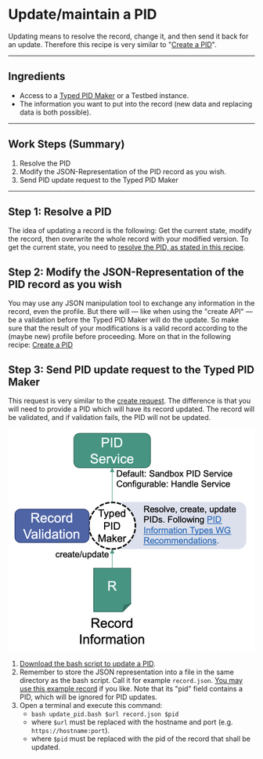 # Update/maintain a PID

Updating means to resolve the record, change it, and then send it back for an update. Therefore this recipe is very similar to "[Create a PID](./create.md)".

---

## Ingredients

- Access to a [Typed PID Maker](../appendix/appendix_pit.md) or a Testbed instance.
- The information you want to put into the record (new data and replacing data is both possible).

---

## Work Steps (Summary)

1. Resolve the PID
2. Modify the JSON-Representation of the PID record as you wish.
3. Send PID update request to the Typed PID Maker

---

## Step 1: Resolve a PID

The idea of updating a record is the following: Get the current state, modify the record, then overwrite the whole record with your modified version. To get the current state, you need to [resolve the PID, as stated in this recipe](./resolve.md).

## Step 2: Modify the JSON-Representation of the PID record as you wish

You may use any JSON manipulation tool to exchange any information in the record, even the profile. But there will — like when using the "create API" — be a validation before the Typed PID Maker will do the update. So make sure that the result of your modifications is a valid record according to the (maybe new) profile before proceeding. More on that in the following recipe: [Create a PID](./create.md)

## Step 3: Send PID update request to the Typed PID Maker

This request is very similar to the [create request](./create.md). The difference is that you will need to provide a PID which will have its record updated. The record will be validated, and if validation fails, the PID will not be updated.

![The testbed validates records before creating or updating PIDs.](../images/testbed_create_update.png)

1. [Download the bash script to update a PID](./update_pid.bash).
2. Remember to store the JSON representation into a file in the same directory as the bash script. Call it for example `record.json`. [You may use this example record](./test.json) if you like. Note that its "pid" field contains a PID, which will be ignored for PID updates.
3. Open a terminal and execute this command:
    - `bash update_pid.bash $url record.json $pid`
    - where `$url` must be replaced with the hostname and port (e.g. `https://hostname:port`).
    - where `$pid` must be replaced with the pid of the record that shall be updated.
